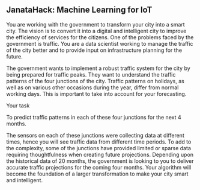 ## JanataHack: Machine Learning for IoT

You are working with the government to transform your city into a smart city. The vision is to convert it into a digital and intelligent city to improve the efficiency of services for the citizens. One of the problems faced by the government is traffic. You are a data scientist working to manage the traffic of the city better and to provide input on infrastructure planning for the future.

The government wants to implement a robust traffic system for the city by being prepared for traffic peaks. They want to understand the traffic patterns of the four junctions of the city. Traffic patterns on holidays, as well as on various other occasions during the year, differ from normal working days. This is important to take into account for your forecasting. 

Your task

To predict traffic patterns in each of these four junctions for the next 4 months.

The sensors on each of these junctions were collecting data at different times, hence you will see traffic data from different time periods. To add to the complexity, some of the junctions have provided limited or sparse data requiring thoughtfulness when creating future projections. Depending upon the historical data of 20 months, the government is looking to you to deliver accurate traffic projections for the coming four months. Your algorithm will become the foundation of a larger transformation to make your city smart and intelligent.
